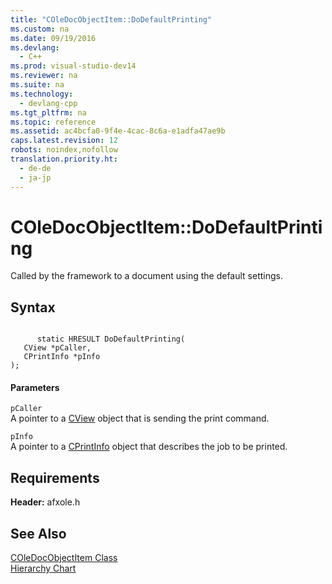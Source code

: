 ```yaml
---
title: "COleDocObjectItem::DoDefaultPrinting"
ms.custom: na
ms.date: 09/19/2016
ms.devlang: 
  - C++
ms.prod: visual-studio-dev14
ms.reviewer: na
ms.suite: na
ms.technology: 
  - devlang-cpp
ms.tgt_pltfrm: na
ms.topic: reference
ms.assetid: ac4bcfa0-9f4e-4cac-8c6a-e1adfa47ae9b
caps.latest.revision: 12
robots: noindex,nofollow
translation.priority.ht: 
  - de-de
  - ja-jp
---
```

# COleDocObjectItem::DoDefaultPrinting
Called by the framework to a document using the default settings.  
  
## Syntax  
  
```  
  
      static HRESULT DoDefaultPrinting(  
   CView *pCaller,  
   CPrintInfo *pInfo  
);  
```  
  
#### Parameters  
 `pCaller`  
 A pointer to a [CView](../vs140/CView-Class.md) object that is sending the print command.  
  
 `pInfo`  
 A pointer to a [CPrintInfo](../vs140/CPrintInfo-Structure.md) object that describes the job to be printed.  
  
## Requirements  
 **Header:** afxole.h  
  
## See Also  
 [COleDocObjectItem Class](../vs140/COleDocObjectItem-Class.md)   
 [Hierarchy Chart](../vs140/Hierarchy-Chart.md)